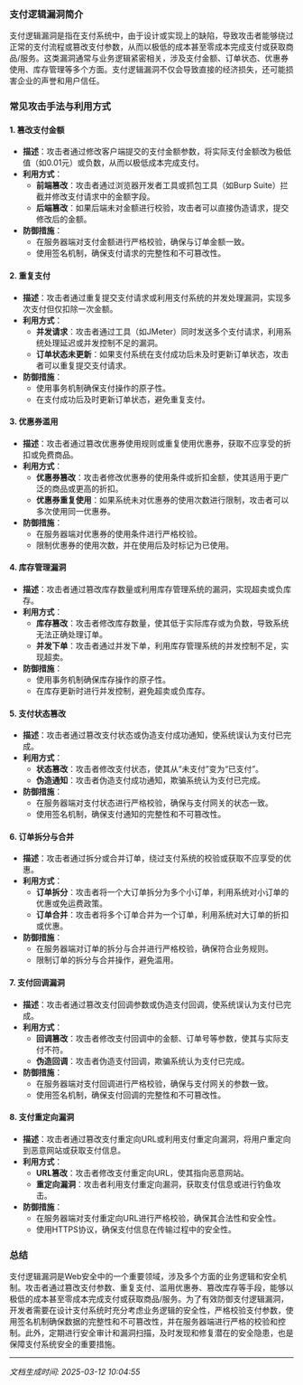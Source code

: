 ### 支付逻辑漏洞简介

支付逻辑漏洞是指在支付系统中，由于设计或实现上的缺陷，导致攻击者能够绕过正常的支付流程或篡改支付参数，从而以极低的成本甚至零成本完成支付或获取商品/服务。这类漏洞通常与业务逻辑紧密相关，涉及支付金额、订单状态、优惠券使用、库存管理等多个方面。支付逻辑漏洞不仅会导致直接的经济损失，还可能损害企业的声誉和用户信任。

### 常见攻击手法与利用方式

#### 1. **篡改支付金额**
   - **描述**：攻击者通过修改客户端提交的支付金额参数，将实际支付金额改为极低值（如0.01元）或负数，从而以极低成本完成支付。
   - **利用方式**：
     - **前端篡改**：攻击者通过浏览器开发者工具或抓包工具（如Burp Suite）拦截并修改支付请求中的金额字段。
     - **后端篡改**：如果后端未对金额进行校验，攻击者可以直接伪造请求，提交修改后的金额。
   - **防御措施**：
     - 在服务器端对支付金额进行严格校验，确保与订单金额一致。
     - 使用签名机制，确保支付请求的完整性和不可篡改性。

#### 2. **重复支付**
   - **描述**：攻击者通过重复提交支付请求或利用支付系统的并发处理漏洞，实现多次支付但仅扣除一次金额。
   - **利用方式**：
     - **并发请求**：攻击者通过工具（如JMeter）同时发送多个支付请求，利用系统处理延迟或并发控制不足的漏洞。
     - **订单状态未更新**：如果支付系统在支付成功后未及时更新订单状态，攻击者可以重复提交支付请求。
   - **防御措施**：
     - 使用事务机制确保支付操作的原子性。
     - 在支付成功后及时更新订单状态，避免重复支付。

#### 3. **优惠券滥用**
   - **描述**：攻击者通过篡改优惠券使用规则或重复使用优惠券，获取不应享受的折扣或免费商品。
   - **利用方式**：
     - **优惠券篡改**：攻击者修改优惠券的使用条件或折扣金额，使其适用于更广泛的商品或更高的折扣。
     - **优惠券重复使用**：如果系统未对优惠券的使用次数进行限制，攻击者可以多次使用同一优惠券。
   - **防御措施**：
     - 在服务器端对优惠券的使用条件进行严格校验。
     - 限制优惠券的使用次数，并在使用后及时标记为已使用。

#### 4. **库存管理漏洞**
   - **描述**：攻击者通过篡改库存数量或利用库存管理系统的漏洞，实现超卖或负库存。
   - **利用方式**：
     - **库存篡改**：攻击者修改库存数量，使其低于实际库存或为负数，导致系统无法正确处理订单。
     - **并发下单**：攻击者通过并发下单，利用库存管理系统的并发控制不足，实现超卖。
   - **防御措施**：
     - 使用事务机制确保库存操作的原子性。
     - 在库存更新时进行并发控制，避免超卖或负库存。

#### 5. **支付状态篡改**
   - **描述**：攻击者通过篡改支付状态或伪造支付成功通知，使系统误认为支付已完成。
   - **利用方式**：
     - **状态篡改**：攻击者修改支付状态，使其从“未支付”变为“已支付”。
     - **伪造通知**：攻击者伪造支付成功通知，欺骗系统认为支付已完成。
   - **防御措施**：
     - 在服务器端对支付状态进行严格校验，确保与支付网关的状态一致。
     - 使用签名机制，确保支付通知的完整性和不可篡改性。

#### 6. **订单拆分与合并**
   - **描述**：攻击者通过拆分或合并订单，绕过支付系统的校验或获取不应享受的优惠。
   - **利用方式**：
     - **订单拆分**：攻击者将一个大订单拆分为多个小订单，利用系统对小订单的优惠或免运费政策。
     - **订单合并**：攻击者将多个订单合并为一个订单，利用系统对大订单的折扣或优惠。
   - **防御措施**：
     - 在服务器端对订单的拆分与合并进行严格校验，确保符合业务规则。
     - 限制订单的拆分与合并操作，避免滥用。

#### 7. **支付回调漏洞**
   - **描述**：攻击者通过篡改支付回调参数或伪造支付回调，使系统误认为支付已完成。
   - **利用方式**：
     - **回调篡改**：攻击者修改支付回调中的金额、订单号等参数，使其与实际支付不符。
     - **伪造回调**：攻击者伪造支付回调，欺骗系统认为支付已完成。
   - **防御措施**：
     - 在服务器端对支付回调进行严格校验，确保与支付网关的参数一致。
     - 使用签名机制，确保支付回调的完整性和不可篡改性。

#### 8. **支付重定向漏洞**
   - **描述**：攻击者通过篡改支付重定向URL或利用支付重定向漏洞，将用户重定向到恶意网站或获取支付信息。
   - **利用方式**：
     - **URL篡改**：攻击者修改支付重定向URL，使其指向恶意网站。
     - **重定向漏洞**：攻击者利用支付重定向漏洞，获取支付信息或进行钓鱼攻击。
   - **防御措施**：
     - 在服务器端对支付重定向URL进行严格校验，确保其合法性和安全性。
     - 使用HTTPS协议，确保支付信息在传输过程中的安全性。

### 总结

支付逻辑漏洞是Web安全中的一个重要领域，涉及多个方面的业务逻辑和安全机制。攻击者通过篡改支付参数、重复支付、滥用优惠券、篡改库存等手段，能够以极低的成本甚至零成本完成支付或获取商品/服务。为了有效防御支付逻辑漏洞，开发者需要在设计支付系统时充分考虑业务逻辑的安全性，严格校验支付参数，使用签名机制确保数据的完整性和不可篡改性，并在服务器端进行严格的校验和控制。此外，定期进行安全审计和漏洞扫描，及时发现和修复潜在的安全隐患，也是保障支付系统安全的重要措施。

---

*文档生成时间: 2025-03-12 10:04:55*





















